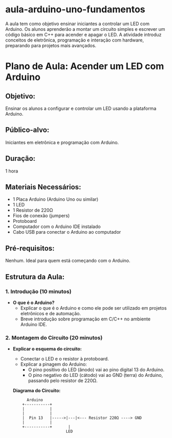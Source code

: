 # aula-arduino-uno-fundamentos
A aula tem como objetivo ensinar iniciantes a controlar um LED com Arduino. Os alunos aprenderão a montar um circuito simples e escrever um código básico em C++ para acender e apagar o LED. A atividade introduz conceitos de eletrônica, programação e interação com hardware, preparando para projetos mais avançados.

# Plano de Aula: Acender um LED com Arduino

## Objetivo:
Ensinar os alunos a configurar e controlar um LED usando a plataforma Arduino.

## Público-alvo:
Iniciantes em eletrônica e programação com Arduino.

## Duração:
1 hora

## Materiais Necessários:
- 1 Placa Arduino (Arduino Uno ou similar)
- 1 LED
- 1 Resistor de 220Ω
- Fios de conexão (jumpers)
- Protoboard
- Computador com o Arduino IDE instalado
- Cabo USB para conectar o Arduino ao computador

## Pré-requisitos:
Nenhum. Ideal para quem está começando com o Arduino.

## Estrutura da Aula:

### 1. Introdução (10 minutos)
- **O que é o Arduino?**
  - Explicar o que é o Arduino e como ele pode ser utilizado em projetos eletrônicos e de automação.
  - Breve introdução sobre programação em C/C++ no ambiente Arduino IDE.
  
### 2. Montagem do Circuito (20 minutos)
- **Explicar o esquema do circuito:**
  - Conectar o LED e o resistor à protoboard.
  - Explicar a pinagem do Arduino:
    - O pino positivo do LED (ânodo) vai ao pino digital 13 do Arduino.
    - O pino negativo do LED (cátodo) vai ao GND (terra) do Arduino, passando pelo resistor de 220Ω.
  
  **Diagrama do Circuito:**

  ```plaintext
        Arduino
      +-----------+
      |           |
      |           |
      |  Pin 13   |----->|---|<--- Resistor 220Ω ----> GND
      |           |
      +-----------+       |
                         LED


